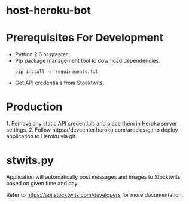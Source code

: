 # host-heroku-bot

<h1><b>Prerequisites For Development</b></h1>

<ul>
<li>Python 2.6 or greater.</li>

<li>Pip package management tool to download dependencies.</li>

<div class="snippet-clipboard-content notranslate position-relative overflow-auto" data-snippet-clipboard-copy-content="pip install -r requirements.txt"><pre class="notranslate"><code>pip install -r requirements.txt
</code></pre></div>
  
<li>Get API credentials from Stocktwits.</li>

</ul>

<h1><b>Production</b></h1>
1. Remove any static API credentials and place them in Heroku server settings.
2. Follow https://devcenter.heroku.com/articles/git to deploy application to Heroku via git.

<h1><b>stwits.py</b></h1>
Application will automatically post messages and images to Stocktwits based on given time and day.

Refer to https://api.stocktwits.com/developers for more documentation.
